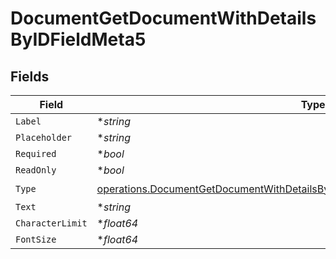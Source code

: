 # DocumentGetDocumentWithDetailsByIDFieldMeta5


## Fields

| Field                                                                                                                                                                            | Type                                                                                                                                                                             | Required                                                                                                                                                                         | Description                                                                                                                                                                      |
| -------------------------------------------------------------------------------------------------------------------------------------------------------------------------------- | -------------------------------------------------------------------------------------------------------------------------------------------------------------------------------- | -------------------------------------------------------------------------------------------------------------------------------------------------------------------------------- | -------------------------------------------------------------------------------------------------------------------------------------------------------------------------------- |
| `Label`                                                                                                                                                                          | **string*                                                                                                                                                                        | :heavy_minus_sign:                                                                                                                                                               | N/A                                                                                                                                                                              |
| `Placeholder`                                                                                                                                                                    | **string*                                                                                                                                                                        | :heavy_minus_sign:                                                                                                                                                               | N/A                                                                                                                                                                              |
| `Required`                                                                                                                                                                       | **bool*                                                                                                                                                                          | :heavy_minus_sign:                                                                                                                                                               | N/A                                                                                                                                                                              |
| `ReadOnly`                                                                                                                                                                       | **bool*                                                                                                                                                                          | :heavy_minus_sign:                                                                                                                                                               | N/A                                                                                                                                                                              |
| `Type`                                                                                                                                                                           | [operations.DocumentGetDocumentWithDetailsByIDFieldMetaDocumentsResponse200Type](../../models/operations/documentgetdocumentwithdetailsbyidfieldmetadocumentsresponse200type.md) | :heavy_check_mark:                                                                                                                                                               | N/A                                                                                                                                                                              |
| `Text`                                                                                                                                                                           | **string*                                                                                                                                                                        | :heavy_minus_sign:                                                                                                                                                               | N/A                                                                                                                                                                              |
| `CharacterLimit`                                                                                                                                                                 | **float64*                                                                                                                                                                       | :heavy_minus_sign:                                                                                                                                                               | N/A                                                                                                                                                                              |
| `FontSize`                                                                                                                                                                       | **float64*                                                                                                                                                                       | :heavy_minus_sign:                                                                                                                                                               | N/A                                                                                                                                                                              |